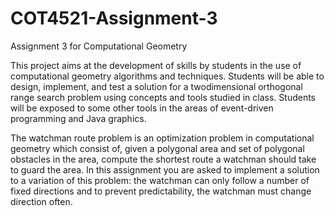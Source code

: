 # COT4521-Assignment-3

Assignment 3 for Computational Geometry 

This project aims at the development of skills by students in the use of computational geometry
algorithms and techniques. Students will be able to design, implement, and test a solution for a twodimensional orthogonal range search problem using concepts and tools studied in class. Students will be
exposed to some other tools in the areas of event-driven programming and Java graphics.

The watchman route problem is an optimization problem in computational geometry which consist of, 
given a polygonal area and set of polygonal obstacles in the area, compute the shortest route a 
watchman should take to guard the area. In this assignment you are asked to implement a solution to a 
variation of this problem: the watchman can only follow a number of fixed directions and to prevent 
predictability, the watchman must change direction often. 
